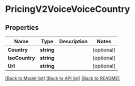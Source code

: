 # PricingV2VoiceVoiceCountry

## Properties

Name | Type | Description | Notes
------------ | ------------- | ------------- | -------------
**Country** | **string** |  | [optional] 
**IsoCountry** | **string** |  | [optional] 
**Url** | **string** |  | [optional] 

[[Back to Model list]](../README.md#documentation-for-models) [[Back to API list]](../README.md#documentation-for-api-endpoints) [[Back to README]](../README.md)


